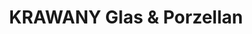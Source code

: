 ---
title: "KRAWANY Glas & Porzellan"
url: /moedling/krawany-glas-und-porzellan/
shop: Haushaltsartikel
---